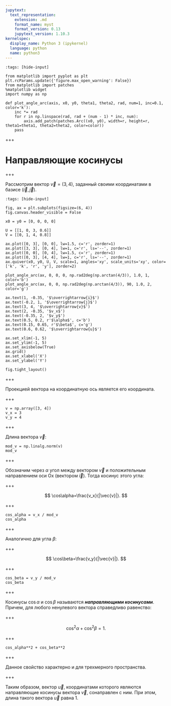```yaml
---
jupytext:
  text_representation:
    extension: .md
    format_name: myst
    format_version: 0.13
    jupytext_version: 1.10.3
kernelspec:
  display_name: Python 3 (ipykernel)
  language: python
  name: python3
---
```


```{code-cell} ipython3
:tags: [hide-input]

from matplotlib import pyplot as plt
plt.rcParams.update({'figure.max_open_warning': False})
from matplotlib import patches
%matplotlib widget
import numpy as np

def plot_angle_arc(axis, x0, y0, theta1, theta2, rad, num=1, inc=0.1, color='k'):
    inc *= rad
    for r in np.linspace(rad, rad + (num - 1) * inc, num):
        axis.add_patch(patches.Arc((x0, y0), width=r, height=r, theta1=theta1, theta2=theta2, color=color))
    pass

```

+++

<a id='math-lab-rotation_angles'></a>
# Направляющие косинусы

+++

Рассмотрим вектор $\vec{v}=(3, 4)$, заданный своими координатами в базисе $(\vec{i}, \vec{j})$.

```{code-cell} ipython3
:tags: [hide-input]

fig, ax = plt.subplots(figsize=(6, 4))
fig.canvas.header_visible = False

x0 = y0 = [0, 0, 0, 0]

U = [[1, 0, 3, 0.6]]
V = [[0, 1, 4, 0.8]]

ax.plot([0, 3], [0, 0], lw=1.5, c='r', zorder=1)
ax.plot([3, 3], [0, 4], lw=1, c='r', ls='--', zorder=1)
ax.plot([0, 0], [0, 4], lw=1.5, c='r', zorder=1)
ax.plot([0, 3], [4, 4], lw=1, c='r', ls='--', zorder=1)
ax.quiver(x0, y0, U, V, scale=1, angles='xy', scale_units='xy', color=['k', 'k', 'r', 'y'], zorder=2)

plot_angle_arc(ax, 0, 0, 0, np.rad2deg(np.arctan(4/3)), 1.0, 1, color='b')
plot_angle_arc(ax, 0, 0, np.rad2deg(np.arctan(4/3)), 90, 1.0, 2, color='g')

ax.text(1, -0.35, '$\overrightarrow{i}$')
ax.text(-0.2, 1, '$\overrightarrow{j}$')
ax.text(3, 4, '$\overrightarrow{v}$')
ax.text(2, -0.35, '$v_x$')
ax.text(-0.35, 2, '$v_y$')
ax.text(0.5, 0.2, r'$\alpha$', c='b')
ax.text(0.15, 0.65, r'$\beta$', c='g')
ax.text(0.6, 0.62, '$\overrightarrow{u}$')

ax.set_xlim(-1, 5)
ax.set_ylim(-1, 5)
ax.set_axisbelow(True)
ax.grid()
ax.set_xlabel('X')
ax.set_ylabel('Y')

fig.tight_layout()
```

+++

Проекцией вектора на координатную ось является его координата.

+++

```{code-cell} ipython3
v = np.array([3, 4])
v_x = 3
v_y = 4
```

+++

Длина вектора $\vec{v}$:

```{code-cell} ipython3
mod_v = np.linalg.norm(v)
mod_v
```

+++

Обозначим через $\alpha$ угол между вектором $\vec{v}$ и положительным направлением оси Ox (вектором $\vec{i}$). Тогда косинус этого угла:

+++

$$ \cos\alpha=\frac{v_x}{|\vec{v}|}. $$

+++

```{code-cell} ipython3
cos_alpha = v_x / mod_v
cos_alpha
```

+++

Аналогично для угла $\beta$:

+++

$$ \cos\beta=\frac{v_y}{|\vec{v}|}. $$

+++

```{code-cell} ipython3
cos_beta = v_y / mod_v
cos_beta
```

+++

Косинусы $\cos\alpha$ и $\cos\beta$ называются ***направляющими косинусами***. Причем, для любого ненулевого вектора справедливо равенство:

+++

$$ \cos^2\alpha+\cos^2\beta=1. $$

+++

```{code-cell} ipython3
cos_alpha**2 + cos_beta**2
```

+++

Данное свойство характерно и для трехмерного пространства.

+++

Таким образом, вектор $\vec{u}$, координатами которого являются направляющие косинусы вектора $\vec{v}$, сонаправлен с ним. При этом, длина такого вектора $\vec{u}$ равна 1.

